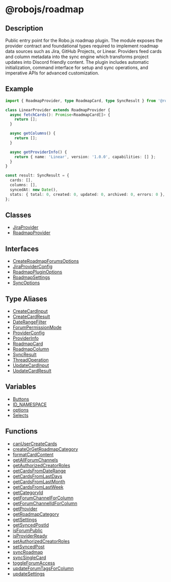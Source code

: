 # @robojs/roadmap

## Description

Public entry point for the Robo.js roadmap plugin. The module exposes the provider contract and
foundational types required to implement roadmap data sources such as Jira, GitHub Projects, or
Linear. Providers feed cards and column metadata into the sync engine which transforms project
updates into Discord friendly content. The plugin includes automatic initialization, command
interface for setup and sync operations, and imperative APIs for advanced customization.

## Example

```ts
import { RoadmapProvider, type RoadmapCard, type SyncResult } from '@robojs/roadmap';

class LinearProvider extends RoadmapProvider {
  async fetchCards(): Promise<RoadmapCard[]> {
    return [];
  }

  async getColumns() {
    return [];
  }

  async getProviderInfo() {
    return { name: 'Linear', version: '1.0.0', capabilities: [] };
  }
}

const result: SyncResult = {
  cards: [],
  columns: [],
  syncedAt: new Date(),
  stats: { total: 0, created: 0, updated: 0, archived: 0, errors: 0 },
};
```

## Classes

- [JiraProvider](Class.JiraProvider.md)
- [RoadmapProvider](Class.RoadmapProvider.md)

## Interfaces

- [CreateRoadmapForumsOptions](Interface.CreateRoadmapForumsOptions.md)
- [JiraProviderConfig](Interface.JiraProviderConfig.md)
- [RoadmapPluginOptions](Interface.RoadmapPluginOptions.md)
- [RoadmapSettings](Interface.RoadmapSettings.md)
- [SyncOptions](Interface.SyncOptions.md)

## Type Aliases

- [CreateCardInput](TypeAlias.CreateCardInput.md)
- [CreateCardResult](TypeAlias.CreateCardResult.md)
- [DateRangeFilter](TypeAlias.DateRangeFilter.md)
- [ForumPermissionMode](TypeAlias.ForumPermissionMode.md)
- [ProviderConfig](TypeAlias.ProviderConfig.md)
- [ProviderInfo](TypeAlias.ProviderInfo.md)
- [RoadmapCard](TypeAlias.RoadmapCard.md)
- [RoadmapColumn](TypeAlias.RoadmapColumn.md)
- [SyncResult](TypeAlias.SyncResult.md)
- [ThreadOperation](TypeAlias.ThreadOperation.md)
- [UpdateCardInput](TypeAlias.UpdateCardInput.md)
- [UpdateCardResult](TypeAlias.UpdateCardResult.md)

## Variables

- [Buttons](Variable.Buttons.md)
- [ID\_NAMESPACE](Variable.ID_NAMESPACE.md)
- [options](Variable.options.md)
- [Selects](Variable.Selects.md)

## Functions

- [canUserCreateCards](Function.canUserCreateCards.md)
- [createOrGetRoadmapCategory](Function.createOrGetRoadmapCategory.md)
- [formatCardContent](Function.formatCardContent.md)
- [getAllForumChannels](Function.getAllForumChannels.md)
- [getAuthorizedCreatorRoles](Function.getAuthorizedCreatorRoles.md)
- [getCardsFromDateRange](Function.getCardsFromDateRange.md)
- [getCardsFromLastDays](Function.getCardsFromLastDays.md)
- [getCardsFromLastMonth](Function.getCardsFromLastMonth.md)
- [getCardsFromLastWeek](Function.getCardsFromLastWeek.md)
- [getCategoryId](Function.getCategoryId.md)
- [getForumChannelForColumn](Function.getForumChannelForColumn.md)
- [getForumChannelIdForColumn](Function.getForumChannelIdForColumn.md)
- [getProvider](Function.getProvider.md)
- [getRoadmapCategory](Function.getRoadmapCategory.md)
- [getSettings](Function.getSettings.md)
- [getSyncedPostId](Function.getSyncedPostId.md)
- [isForumPublic](Function.isForumPublic.md)
- [isProviderReady](Function.isProviderReady.md)
- [setAuthorizedCreatorRoles](Function.setAuthorizedCreatorRoles.md)
- [setSyncedPost](Function.setSyncedPost.md)
- [syncRoadmap](Function.syncRoadmap.md)
- [syncSingleCard](Function.syncSingleCard.md)
- [toggleForumAccess](Function.toggleForumAccess.md)
- [updateForumTagsForColumn](Function.updateForumTagsForColumn.md)
- [updateSettings](Function.updateSettings.md)
